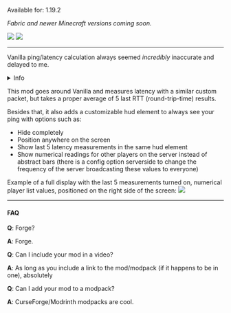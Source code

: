 Available for: 1.19.2

_Fabric and newer Minecraft versions coming soon._

[![](https://static.unixkitty.com/icons/modrinth_long_color_24.svg)](https://modrinth.com/mod/proper-ping)
[![](https://static.unixkitty.com/icons/discord_long_color_24.svg)](https://discord.unixkitty.com)

---

Vanilla ping/latency calculation always seemed *incredibly* inaccurate and delayed to me.
<details>
<summary>Info</summary>
  
They only send the latency value to clients once every 30 seconds:

```java
public void tick() {
   if (++this.sendAllPlayerInfoIn > 600) {
      this.broadcastAll(new ClientboundPlayerInfoPacket(ClientboundPlayerInfoPacket.Action.UPDATE_LATENCY, this.players));
      this.sendAllPlayerInfoIn = 0;
   }
}
```

And this is how they "calculate" it:

```java
int i = (int)(Util.getMillis() - this.keepAliveTime);
this.player.latency = (this.player.latency * 3 + i) / 4;
```

</details>

This mod goes around Vanilla and measures latency with a similar custom packet, but takes a proper average of 5 last RTT (round-trip-time) results.

Besides that, it also adds a customizable hud element to always see your ping with options such as:
- Hide completely
- Position anywhere on the screen
- Show last 5 latency measurements in the same hud element
- Show numerical readings for other players on the server instead of abstract bars (there is a config option serverside to change the frequency of the server broadcasting these values to everyone)

Example of a full display with the last 5 measurements turned on, numerical player list values, positioned on the right side of the screen:
![](https://static.unixkitty.com/demo/proper_ping/gQsnBv0KLYYd.png)

---

#### FAQ

**Q**: Forge?

**A**: Forge.

**Q**: Can I include your mod in a video?

**A**: As long as you include a link to the mod/modpack (if it happens to be in one), absolutely

**Q**: Can I add your mod to a modpack?

**A**: CurseForge/Modrinth modpacks are cool.
